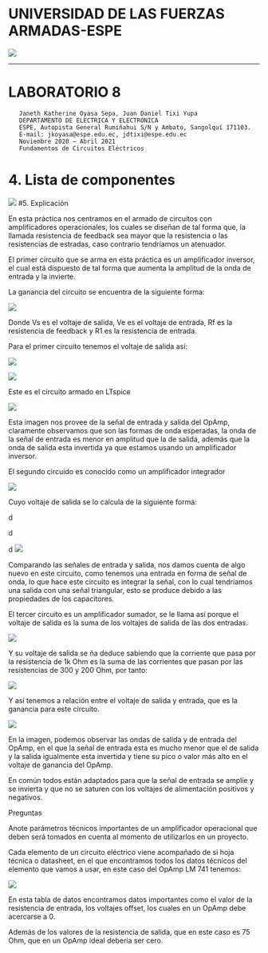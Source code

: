 
# UNIVERSIDAD DE LAS FUERZAS ARMADAS-ESPE
 
![](https://upload.wikimedia.org/wikipedia/commons/3/3a/Logo_ESPEOk.png)


---------------------
#  LABORATORIO 8
                                                                            
                                                                            
                                                                            
                                                                            
                                                                            
                                                                            
                                                                           
                                                                           
       Janeth Katherine Oyasa Sepa, Juan Daniel Tixi Yupa
       DEPARTAMENTO DE ELECTRICA Y ELECTRONICA
       ESPE, Autopista General Rumiñahui S/N y Ambato, Sangolquí 171103.
       E-mail: jkoyasa@espe.edu.ec, jdtixi@espe.edu.ec
       Noviembre 2020 – Abril 2021
       Fundamentos de Circuitos Eléctricos
       
       
       
       
       
       

# 4. Lista de componentes
![](https://scontent.fuio1-1.fna.fbcdn.net/v/t1.6435-9/168898803_279351633630880_1263561550144821975_n.jpg?_nc_cat=105&ccb=1-3&_nc_sid=730e14&_nc_ohc=5U1QO4ifvMUAX-ItNhD&_nc_ht=scontent.fuio1-1.fna&oh=77fee0d204c8445d4a5f0afab8205870&oe=609020CC)
#5. Explicación

En esta práctica nos centramos en el armado de circuitos con amplificadores operacionales, los cuales se diseñan de tal forma que, la llamada resistencia de feedback sea mayor que la resistencia o las resistencias de estradas, caso contrario tendríamos un atenuador. 

El primer circuito que se arma en esta práctica es un amplificador inversor, el cual está dispuesto de tal forma que aumenta la amplitud de la onda de entrada y la invierte.

La ganancia del circuito se encuentra de la siguiente forma:

![](https://scontent.fuio1-1.fna.fbcdn.net/v/t1.6435-9/168867561_279351646964212_3722550719847094383_n.jpg?_nc_cat=105&ccb=1-3&_nc_sid=730e14&_nc_ohc=Mxh3rd8ec_QAX-UbSWW&_nc_ht=scontent.fuio1-1.fna&oh=36ebeb0a4c347d2ade3c94cca34d46e7&oe=60910F6F)

Donde Vs es el voltaje de salida, Ve es el voltaje de entrada, Rf es la resistencia de feedback y R1 es la resistencia de entrada.

Para el primer circuito tenemos el voltaje de salida así:

![](https://scontent.fuio1-1.fna.fbcdn.net/v/t1.6435-9/168470247_279351630297547_393647535357954435_n.jpg?_nc_cat=105&ccb=1-3&_nc_sid=730e14&_nc_ohc=fXOD5ahqnTcAX-tbEau&_nc_ht=scontent.fuio1-1.fna&oh=2d9e387c1c86f1aabfc5e2a9e91a81ca&oe=608EBF4A)

![](https://scontent.fuio1-1.fna.fbcdn.net/v/t1.6435-9/168858472_279351673630876_6331085106977493206_n.jpg?_nc_cat=107&ccb=1-3&_nc_sid=730e14&_nc_ohc=NMyHOJ695d4AX8UySMO&_nc_ht=scontent.fuio1-1.fna&oh=64a908e6adddae8b34d0390647cf1957&oe=6090B1A5)

Este es el circuito armado en LTspice

![](https://scontent.fuio1-1.fna.fbcdn.net/v/t1.6435-9/169071116_279351710297539_36590157758807616_n.jpg?_nc_cat=107&ccb=1-3&_nc_sid=730e14&_nc_ohc=bPZd0T-Qcy4AX_kE6HA&_nc_ht=scontent.fuio1-1.fna&oh=0b4f1217c20819372fe9caae65901ced&oe=608F1C06)

Esta imagen nos provee de la señal de entrada y salida del OpAmp, claramente observamos que son las formas de onda esperadas, la onda de la señal de entrada es menor en amplitud que la de salida, además que la onda de salida esta invertida ya que estamos usando un amplificador inversor.


El segundo circuido es conocido como un 
amplificador integrador

![](https://scontent.fuio1-1.fna.fbcdn.net/v/t1.6435-9/168829328_279351716964205_717026854129172407_n.jpg?_nc_cat=104&ccb=1-3&_nc_sid=730e14&_nc_ohc=6PCJA_JT3igAX89Bfhm&_nc_ht=scontent.fuio1-1.fna&oh=af73192afa05ddf2c1d775f35fd388d8&oe=6091786F)

Cuyo voltaje de salida se lo calcula de la siguiente forma:





d

d


d
![](https://scontent.fuio1-1.fna.fbcdn.net/v/t1.6435-9/169156041_279351653630878_1872806786958430582_n.jpg?_nc_cat=104&ccb=1-3&_nc_sid=730e14&_nc_ohc=NZ23aTgREQsAX93NjRL&_nc_ht=scontent.fuio1-1.fna&oh=b1323f02ba2cd775dfa3a365da4af885&oe=608DE9EA)

Comparando las señales de entrada y salida, nos damos cuenta de algo nuevo en este circuito, como tenemos una entrada en forma de señal de onda, lo que hace este circuito es integrar la señal, con lo cual tendríamos una salida con una señal triangular, esto se produce debido a las propiedades de los capacitores.

El tercer circuito es un amplificador sumador, se le llama así porque el voltaje de salida es la suma de los voltajes de salida de las dos entradas.

![](https://scontent.fuio1-1.fna.fbcdn.net/v/t1.6435-9/169256863_279351726964204_6577480761288332558_n.jpg?_nc_cat=106&ccb=1-3&_nc_sid=730e14&_nc_ohc=PUt2OEmh3k0AX-aOu-R&_nc_ht=scontent.fuio1-1.fna&oh=ab26c5d5faedc8760559bec584c7e644&oe=608E12C7)

Y su voltaje de salida se ña deduce sabiendo que la corriente que pasa por la resistencia de 1k Ohm es la suma de las corrientes que pasan por las resistencias de 300 y 200 Ohm, por tanto:

![](https://scontent.fuio1-1.fna.fbcdn.net/v/t1.6435-9/169141263_279351763630867_3498314226092977300_n.jpg?_nc_cat=109&ccb=1-3&_nc_sid=730e14&_nc_ohc=jsLAZ9kjYokAX9PxWtn&_nc_ht=scontent.fuio1-1.fna&oh=74de86678aa4758eac2729728ac79976&oe=608E01C8)

Y así tenemos a relación entre el voltaje de salida y entrada, que es la ganancia para este circuito.

![](https://scontent.fuio1-1.fna.fbcdn.net/v/t1.6435-9/168535538_279351663630877_7246233740241783472_n.jpg?_nc_cat=105&ccb=1-3&_nc_sid=730e14&_nc_ohc=GwsuschYJPQAX8uAvVg&_nc_ht=scontent.fuio1-1.fna&oh=9df739062bd26b16da59e335ff805d03&oe=6090985C)

En la imagen, podemos observar las ondas de salida y de entrada del OpAmp, en el que la señal de entrada esta es mucho menor que el de salida y la salida igualmente esta invertida y tiene su pico o valor más alto en el voltaje de ganancia del OpAmp.


En común todos están adaptados para que la señal de entrada se amplíe y se invierta y que no se saturen con los voltajes de alimentación positivos y negativos.

Preguntas

Anote parámetros técnicos importantes de un amplificador operacional que deben será tomados en cuenta al momento de utilizarlos en un proyecto.

Cada elemento de un circuito eléctrico viene acompañado de si hoja técnica o datasheet, en el que encontramos todos los datos técnicos del elemento que vamos a usar, en este caso del OpAmp LM 741 tenemos:

![](https://scontent.fuio1-1.fna.fbcdn.net/v/t1.6435-9/168646297_279351783630865_1109282545536701738_n.jpg?_nc_cat=104&ccb=1-3&_nc_sid=730e14&_nc_ohc=FYIuL2wrQuEAX8NI_Nd&_nc_ht=scontent.fuio1-1.fna&oh=9fba2b8bef1ccc016b7c36da36838e22&oe=60900F4A)

En esta tabla de datos encontramos datos importantes como el valor de la resistencia de entrada, los voltajes offset, los cuales en un OpAmp debe acercarse a 0.

Además de los valores de la resistencia de salida, que en este caso es 75 Ohm, que en un OpAmp ideal debería ser cero.







       
       
